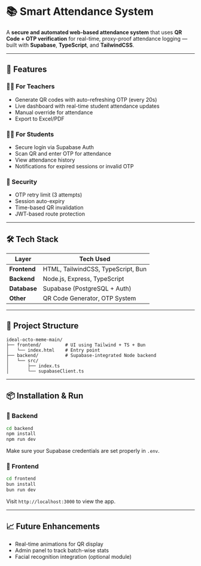 # 📚 Smart Attendance System

A **secure and automated web-based attendance system** that uses **QR Code + OTP verification** for real-time, proxy-proof attendance logging — built with **Supabase**, **TypeScript**, and **TailwindCSS**.

---

## 🚀 Features

### 👨‍🏫 For Teachers
- Generate QR codes with auto-refreshing OTP (every 20s)
- Live dashboard with real-time student attendance updates
- Manual override for attendance
- Export to Excel/PDF

### 👨‍🎓 For Students
- Secure login via Supabase Auth
- Scan QR and enter OTP for attendance
- View attendance history
- Notifications for expired sessions or invalid OTP

### 🔐 Security
- OTP retry limit (3 attempts)
- Session auto-expiry
- Time-based QR invalidation
- JWT-based route protection

---

## 🛠️ Tech Stack

| Layer        | Tech Used                          |
|--------------|-------------------------------------|
| **Frontend** | HTML, TailwindCSS, TypeScript, Bun  |
| **Backend**  | Node.js, Express, TypeScript        |
| **Database** | Supabase (PostgreSQL + Auth)        |
| **Other**    | QR Code Generator, OTP System       |

---

## 🧩 Project Structure

```
ideal-octo-meme-main/
├── frontend/         # UI using Tailwind + TS + Bun
│   └── index.html    # Entry point
├── backend/          # Supabase-integrated Node backend
│   └── src/          
│       ├── index.ts
│       └── supabaseClient.ts
```

---

## 📦 Installation & Run

### 📍 Backend

```bash
cd backend
npm install
npm run dev
```

Make sure your Supabase credentials are set properly in `.env`.

### 📍 Frontend

```bash
cd frontend
bun install
bun run dev
```

Visit `http://localhost:3000` to view the app.

---

## 📈 Future Enhancements

- Real-time animations for QR display
- Admin panel to track batch-wise stats
- Facial recognition integration (optional module)

